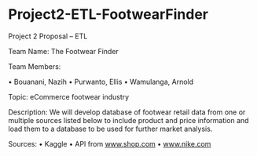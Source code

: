 # Project2-ETL-FootwearFinder

Project 2 Proposal – ETL

Team Name:  The Footwear Finder 

Team Members:

•	Bouanani, Nazih
•	Purwanto, Ellis
•	Wamulanga, Arnold 

Topic:  eCommerce footwear industry

Description:  We will develop database of footwear retail data from one or multiple sources listed below to include product and price information and load them to a database to be used for further market analysis. 

Sources:
•	Kaggle
•	API from www.shop.com 
•	www.nike.com
